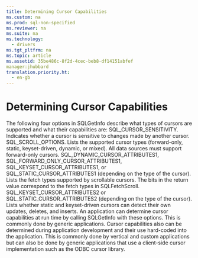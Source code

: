 ```yaml
---
title: Determining Cursor Capabilities
ms.custom: na
ms.prod: sql-non-specified
ms.reviewer: na
ms.suite: na
ms.technology: 
  - drivers
ms.tgt_pltfrm: na
ms.topic: article
ms.assetid: 35be486c-8f2d-4cec-beb8-df14151abfef
manager:jhubbard
translation.priority.ht: 
  - en-gb
---
```

# Determining Cursor Capabilities
<?xml version="1.0" encoding="utf-8"?>
<developerConceptualDocument xmlns="http://ddue.schemas.microsoft.com/authoring/2003/5" xmlns:xlink="http://www.w3.org/1999/xlink" xmlns:xsi="http://www.w3.org/2001/XMLSchema-instance" xsi:schemaLocation="http://ddue.schemas.microsoft.com/authoring/2003/5 http://dduestorage.blob.core.windows.net/ddueschema/developer.xsd">
  <introduction>
    <para>The following four options in <legacyBold>SQLGetInfo</legacyBold> describe what types of cursors are supported and what their capabilities are:  </para>
    <list class="bullet">
      <listItem>
        <para>SQL_CURSOR_SENSITIVITY. Indicates whether a cursor is sensitive to changes made by another cursor.</para>
      </listItem>
      <listItem>
        <para>SQL_SCROLL_OPTIONS. Lists the supported cursor types (forward-only, static, keyset-driven, dynamic, or mixed). All data sources must support forward-only cursors.</para>
      </listItem>
      <listItem>
        <para>SQL_DYNAMIC_CURSOR_ATTRIBUTES1, SQL_FORWARD_ONLY_CURSOR_ATTRIBUTES1, SQL_KEYSET_CURSOR_ATTRIBUTES1, or SQL_STATIC_CURSOR_ATTRIBUTES1 (depending on the type of the cursor). Lists the fetch types supported by scrollable cursors. The bits in the return value correspond to the fetch types in <legacyBold>SQLFetchScroll</legacyBold>.</para>
      </listItem>
      <listItem>
        <para>SQL_KEYSET_CURSOR_ATTRIBUTES2 or SQL_STATIC_CURSOR_ATTRIBUTES2 (depending on the type of the cursor). Lists whether static and keyset-driven cursors can detect their own updates, deletes, and inserts.</para>
      </listItem>
    </list>
    <para>An application can determine cursor capabilities at run time by calling <legacyBold>SQLGetInfo</legacyBold> with these options. This is commonly done by generic applications. Cursor capabilities also can be determined during application development and their use hard-coded into the application. This is commonly done by vertical and custom applications but can also be done by generic applications that use a client-side cursor implementation such as the ODBC cursor library.</para>
  </introduction>
  <relatedTopics />
</developerConceptualDocument>
